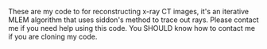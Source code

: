 These are my code to for reconstructing x-ray CT images, it's an iterative MLEM algorithm that uses siddon's method to trace out rays.
Please contact me if you need help using this code.
You SHOULD know how to contact me if you are cloning my code.
